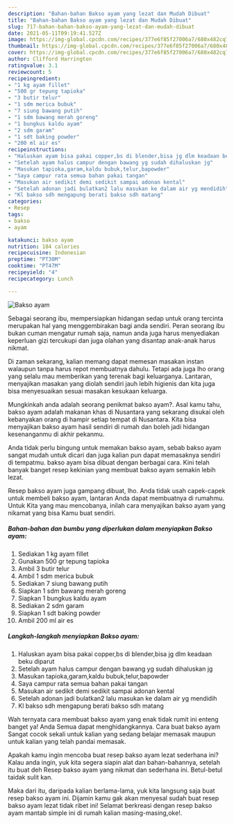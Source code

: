 ```yaml
---
description: "Bahan-bahan Bakso ayam yang lezat dan Mudah Dibuat"
title: "Bahan-bahan Bakso ayam yang lezat dan Mudah Dibuat"
slug: 717-bahan-bahan-bakso-ayam-yang-lezat-dan-mudah-dibuat
date: 2021-05-11T09:19:41.527Z
image: https://img-global.cpcdn.com/recipes/377e6f85f27006a7/680x482cq70/bakso-ayam-foto-resep-utama.jpg
thumbnail: https://img-global.cpcdn.com/recipes/377e6f85f27006a7/680x482cq70/bakso-ayam-foto-resep-utama.jpg
cover: https://img-global.cpcdn.com/recipes/377e6f85f27006a7/680x482cq70/bakso-ayam-foto-resep-utama.jpg
author: Clifford Harrington
ratingvalue: 3.1
reviewcount: 5
recipeingredient:
- "1 kg ayam fillet"
- "500 gr tepung tapioka"
- "3 butir telur"
- "1 sdm merica bubuk"
- "7 siung bawang putih"
- "1 sdm bawang merah goreng"
- "1 bungkus kaldu ayam"
- "2 sdm garam"
- "1 sdt baking powder"
- "200 ml air es"
recipeinstructions:
- "Haluskan ayam bisa pakai copper,bs di blender,bisa jg dlm keadaan beku diparut"
- "Setelah ayam halus campur dengan bawang yg sudah dihaluskan jg"
- "Masukan tapioka,garam,kaldu bubuk,telur,bapowder"
- "Saya campur rata semua bahan pakai tangan"
- "Masukan air sedikit demi sedikit sampai adonan kental"
- "Setelah adonan jadi bulatkan2 lalu masukan ke dalam air yg mendidih"
- "Kl bakso sdh mengapung berati bakso sdh matang"
categories:
- Resep
tags:
- bakso
- ayam

katakunci: bakso ayam 
nutrition: 184 calories
recipecuisine: Indonesian
preptime: "PT30M"
cooktime: "PT47M"
recipeyield: "4"
recipecategory: Lunch

---
```



![Bakso ayam](https://img-global.cpcdn.com/recipes/377e6f85f27006a7/680x482cq70/bakso-ayam-foto-resep-utama.jpg)

Sebagai seorang ibu, mempersiapkan hidangan sedap untuk orang tercinta merupakan hal yang menggembirakan bagi anda sendiri. Peran seorang ibu bukan cuman mengatur rumah saja, namun anda juga harus menyediakan keperluan gizi tercukupi dan juga olahan yang disantap anak-anak harus nikmat.

Di zaman  sekarang, kalian memang dapat memesan masakan instan walaupun tanpa harus repot membuatnya dahulu. Tetapi ada juga lho orang yang selalu mau memberikan yang terenak bagi keluarganya. Lantaran, menyajikan masakan yang diolah sendiri jauh lebih higienis dan kita juga bisa menyesuaikan sesuai masakan kesukaan keluarga. 



Mungkinkah anda adalah seorang penikmat bakso ayam?. Asal kamu tahu, bakso ayam adalah makanan khas di Nusantara yang sekarang disukai oleh kebanyakan orang di hampir setiap tempat di Nusantara. Kita bisa menyajikan bakso ayam hasil sendiri di rumah dan boleh jadi hidangan kesenanganmu di akhir pekanmu.

Anda tidak perlu bingung untuk memakan bakso ayam, sebab bakso ayam sangat mudah untuk dicari dan juga kalian pun dapat memasaknya sendiri di tempatmu. bakso ayam bisa dibuat dengan berbagai cara. Kini telah banyak banget resep kekinian yang membuat bakso ayam semakin lebih lezat.

Resep bakso ayam juga gampang dibuat, lho. Anda tidak usah capek-capek untuk membeli bakso ayam, lantaran Anda dapat membuatnya di rumahmu. Untuk Kita yang mau mencobanya, inilah cara menyajikan bakso ayam yang nikamat yang bisa Kamu buat sendiri.

<!--inarticleads1-->

##### Bahan-bahan dan bumbu yang diperlukan dalam menyiapkan Bakso ayam:

1. Sediakan 1 kg ayam fillet
1. Gunakan 500 gr tepung tapioka
1. Ambil 3 butir telur
1. Ambil 1 sdm merica bubuk
1. Sediakan 7 siung bawang putih
1. Siapkan 1 sdm bawang merah goreng
1. Siapkan 1 bungkus kaldu ayam
1. Sediakan 2 sdm garam
1. Siapkan 1 sdt baking powder
1. Ambil 200 ml air es




<!--inarticleads2-->

##### Langkah-langkah menyiapkan Bakso ayam:

1. Haluskan ayam bisa pakai copper,bs di blender,bisa jg dlm keadaan beku diparut
1. Setelah ayam halus campur dengan bawang yg sudah dihaluskan jg
1. Masukan tapioka,garam,kaldu bubuk,telur,bapowder
1. Saya campur rata semua bahan pakai tangan
1. Masukan air sedikit demi sedikit sampai adonan kental
1. Setelah adonan jadi bulatkan2 lalu masukan ke dalam air yg mendidih
1. Kl bakso sdh mengapung berati bakso sdh matang




Wah ternyata cara membuat bakso ayam yang enak tidak rumit ini enteng banget ya! Anda Semua dapat menghidangkannya. Cara buat bakso ayam Sangat cocok sekali untuk kalian yang sedang belajar memasak maupun untuk kalian yang telah pandai memasak.

Apakah kamu ingin mencoba buat resep bakso ayam lezat sederhana ini? Kalau anda ingin, yuk kita segera siapin alat dan bahan-bahannya, setelah itu buat deh Resep bakso ayam yang nikmat dan sederhana ini. Betul-betul taidak sulit kan. 

Maka dari itu, daripada kalian berlama-lama, yuk kita langsung saja buat resep bakso ayam ini. Dijamin kamu gak akan menyesal sudah buat resep bakso ayam lezat tidak ribet ini! Selamat berkreasi dengan resep bakso ayam mantab simple ini di rumah kalian masing-masing,oke!.

